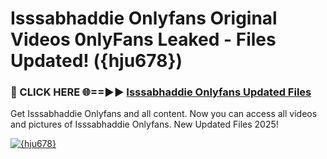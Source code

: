 # Isssabhaddie Onlyfans Original Videos 0nlyFans Leaked - Files Updated! ({hju678})

<h3>🔴 CLICK HERE 🌐==►► <a href="https://tinyurl.com/3ytaskbp" rel="nofollow">Isssabhaddie Onlyfans Updated Files</a></h3>

Get Isssabhaddie Onlyfans and all content. Now you can access all videos and pictures of Isssabhaddie Onlyfans. New Updated Files 2025!

[![{hju678}](https://i.imgur.com/vBTAXPR.gif)](https://tinyurl.com/3ytaskbp)